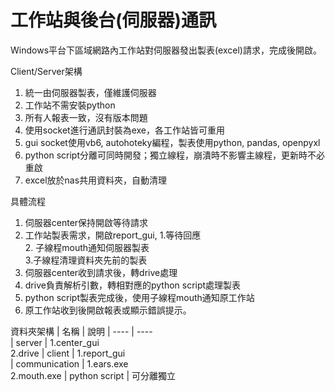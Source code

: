 # 工作站與後台(伺服器)通訊

Windows平台下區域網路內工作站對伺服器發出製表(excel)請求，完成後開啟。

Client/Server架構
1. 統一由伺服器製表，僅維護伺服器
2. 工作站不需安裝python
3. 所有人報表一致，沒有版本問題
4. 使用socket進行通訊封裝為exe，各工作站皆可重用
5. gui socket使用vb6, autohoteky編程，製表使用python, pandas, openpyxl
6. python script分離可同時開發；獨立線程，崩潰時不影響主線程，更新時不必重啟
7. excel放於nas共用資料夾，自動清理

具體流程
1. 伺服器center保持開啟等待請求
2. 工作站製表需求，開啟report_gui, 1.等待回應<br>2. 子線程mouth通知伺服器製表<br>3.子線程清理資料夾先前的製表
3. 伺服器center收到請求後，轉drive處理
4. drive負責解析引數，轉相對應的python script處理製表
5. python script製表完成後，使用子線程mouth通知原工作站
6. 原工作站收到後開啟報表或顯示錯誤提示。

資料夾架構
|  名稱   | 說明
|  ----   | ----  
| server  | 1.center_gui<br>2.drive
| client  | 1.report_gui<br>
| communication | 1.ears.exe<br>2.mouth.exe
| python script | 可分離獨立
